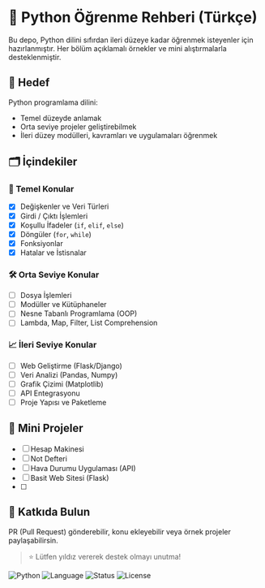 # 🐍 Python Öğrenme Rehberi (Türkçe)

Bu depo, Python dilini sıfırdan ileri düzeye kadar öğrenmek isteyenler için hazırlanmıştır. Her bölüm açıklamalı örnekler ve mini alıştırmalarla desteklenmiştir.

## 🎯 Hedef
Python programlama dilini:
- Temel düzeyde anlamak
- Orta seviye projeler geliştirebilmek
- İleri düzey modülleri, kavramları ve uygulamaları öğrenmek

## 🗂️ İçindekiler

### 📌 Temel Konular
- [x] Değişkenler ve Veri Türleri
- [x] Girdi / Çıktı İşlemleri
- [x] Koşullu İfadeler (`if`, `elif`, `else`)
- [x] Döngüler (`for`, `while`)
- [x] Fonksiyonlar
- [x] Hatalar ve İstisnalar

### 🛠️ Orta Seviye Konular
- [ ] Dosya İşlemleri
- [ ] Modüller ve Kütüphaneler
- [ ] Nesne Tabanlı Programlama (OOP)
- [ ] Lambda, Map, Filter, List Comprehension

### 📈 İleri Seviye Konular
- [ ] Web Geliştirme (Flask/Django)
- [ ] Veri Analizi (Pandas, Numpy)
- [ ] Grafik Çizimi (Matplotlib)
- [ ] API Entegrasyonu
- [ ] Proje Yapısı ve Paketleme

## 🧪 Mini Projeler
- [ ] Hesap Makinesi
- [ ] Not Defteri
- [ ] Hava Durumu Uygulaması (API)
- [ ] Basit Web Sitesi (Flask)
- [ ] 

## 🤝 Katkıda Bulun
PR (Pull Request) gönderebilir, konu ekleyebilir veya örnek projeler paylaşabilirsin.

> ⭐ Lütfen yıldız vererek destek olmayı unutma!

![Python](https://img.shields.io/badge/python-3.11-blue.svg)
![Language](https://img.shields.io/badge/dil-Türkçe-red)
![Status](https://img.shields.io/badge/status-devam%20ediyor-brightgreen)
![License](https://img.shields.io/github/license/kullaniciAdi/python-roadmap-tr)
